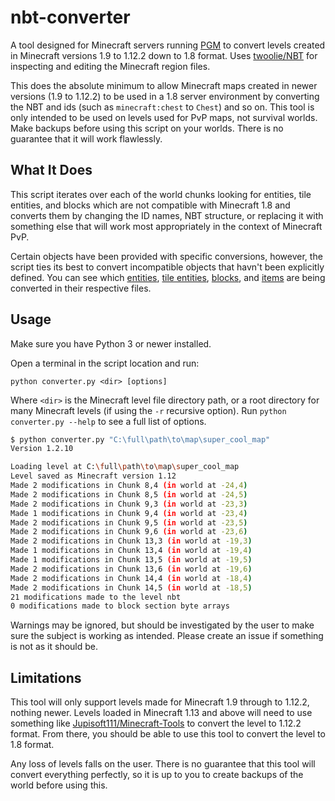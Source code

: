 # nbt-converter

A tool designed for Minecraft servers running [PGM](https://pgm.dev/) to convert levels created in Minecraft versions 1.9 to 1.12.2 down to 1.8 format. Uses [twoolie/NBT](https://github.com/twoolie/NBT) for inspecting and editing the Minecraft region files.

This does the absolute minimum to allow Minecraft maps created in newer versions (1.9 to 1.12.2) to be used in a 1.8 server environment by converting the NBT and ids (such as `minecraft:chest` to `Chest`) and so on. This tool is only intended to be used on levels used for PvP maps, not survival worlds. Make backups before using this script on your worlds. There is no guarantee that it will work flawlessly.

## What It Does

This script iterates over each of the world chunks looking for entities, tile entities, and blocks which are not compatible with Minecraft 1.8 and converts them by changing the ID names, NBT structure, or replacing it with something else that will work most appropriately in the context of Minecraft PvP. 

Certain objects have been provided with specific conversions, however, the script ties its best to convert incompatible objects that havn't been explicitly defined. You can see which [entities](https://github.com/mitchts/nbt-converter/blob/master/converter/entity.py), [tile entities](https://github.com/mitchts/nbt-converter/blob/master/converter/tileEntity.py), [blocks](https://github.com/mitchts/nbt-converter/blob/master/converter/block.py), and [items](https://github.com/mitchts/nbt-converter/blob/master/converter/item.py) are being converted in their respective files.

## Usage

Make sure you have Python 3 or newer installed.

Open a terminal in the script location and run:

`python converter.py <dir> [options]`

Where `<dir>` is the Minecraft level file directory path, or a root directory for many Minecraft levels (if using the `-r` recursive option). Run `python converter.py --help` to see a full list of options.

```bash
$ python converter.py "C:\full\path\to\map\super_cool_map"
Version 1.2.10

Loading level at C:\full\path\to\map\super_cool_map
Level saved as Minecraft version 1.12
Made 2 modifications in Chunk 8,4 (in world at -24,4)
Made 2 modifications in Chunk 8,5 (in world at -24,5)
Made 2 modifications in Chunk 9,3 (in world at -23,3)
Made 1 modifications in Chunk 9,4 (in world at -23,4)
Made 2 modifications in Chunk 9,5 (in world at -23,5)
Made 2 modifications in Chunk 9,6 (in world at -23,6)
Made 2 modifications in Chunk 13,3 (in world at -19,3)
Made 1 modifications in Chunk 13,4 (in world at -19,4)
Made 1 modifications in Chunk 13,5 (in world at -19,5)
Made 2 modifications in Chunk 13,6 (in world at -19,6)
Made 2 modifications in Chunk 14,4 (in world at -18,4)
Made 2 modifications in Chunk 14,5 (in world at -18,5)
21 modifications made to the level nbt
0 modifications made to block section byte arrays
```

Warnings may be ignored, but should be investigated by the user to make sure the subject is working as intended. Please create an issue if something is not as it should be.

## Limitations

This tool will only support levels made for Minecraft 1.9 through to 1.12.2, nothing newer. Levels loaded in Minecraft 1.13 and above will need to use something like [Jupisoft111/Minecraft-Tools](https://github.com/Jupisoft111/Minecraft-Tools) to convert the level to 1.12.2 format. From there, you should be able to use this tool to convert the level to 1.8 format.

Any loss of levels falls on the user. There is no guarantee that this tool will convert everything perfectly, so it is up to you to create backups of the world before using this.
